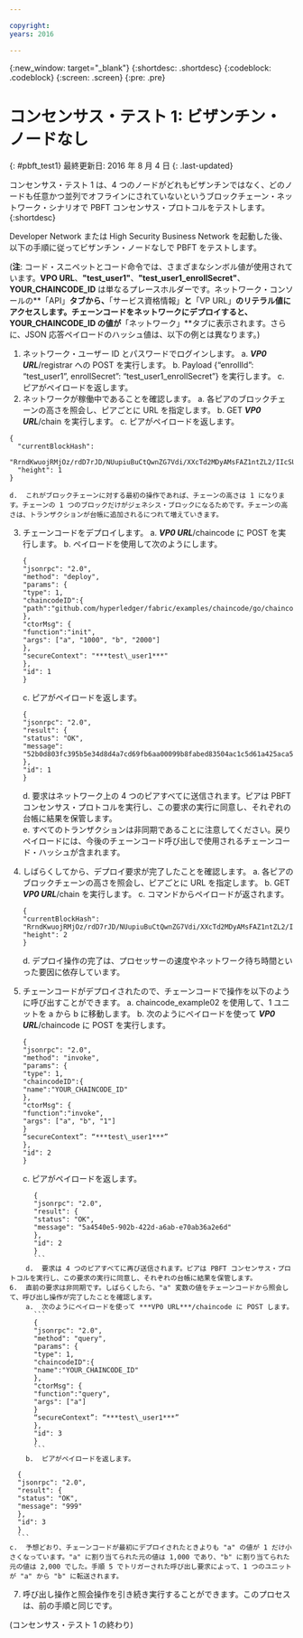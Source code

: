 ```yaml
---

copyright:
years: 2016

---
```


{:new_window: target="_blank"}
{:shortdesc: .shortdesc}
{:codeblock: .codeblock}
{:screen: .screen}
{:pre: .pre}


# コンセンサス・テスト 1: ビザンチン・ノードなし
{: #pbft_test1}
最終更新日: 2016 年 8 月 4 日
{: .last-updated}

コンセンサス・テスト 1 は、4 つのノードがどれもビザンチンではなく、どのノードも任意かつ並列でオフラインにされていないというブロックチェーン・ネットワーク・シナリオで PBFT コンセンサス・プロトコルをテストします。
{:shortdesc}

Developer Network または High Security Business Network を起動した後、以下の手順に従ってビザンチン・ノードなしで PBFT をテストします。

(**注**: コード・スニペットとコード命令では、さまざまなシンボル値が使用されています。**VPO URL**、**"test_user1"**、**"test_user1_enrollSecret"**、**YOUR_CHAINCODE_ID** は単なるプレースホルダーです。ネットワーク・コンソールの**「API」**タブから、**「サービス資格情報」**と**「VP URL」**のリテラル値にアクセスします。チェーンコードをネットワークにデプロイすると、**YOUR_CHAINCODE_ID** の値が**「ネットワーク」**タブに表示されます。さらに、JSON 応答ペイロードのハッシュ値は、以下の例とは異なります。)

1.	ネットワーク・ユーザー ID とパスワードでログインします。
    a.  ***VP0 URL***/registrar への POST を実行します。
    b.	Payload {“enrollId”: “test_user1”, enrollSecret”: “test_user1_enrollSecret”} を実行します。
    c.	ピアがペイロードを返します。
2.	ネットワークが稼働中であることを確認します。
    a.	各ピアのブロックチェーンの高さを照会し、ピアごとに URL を指定します。
    b.  GET ***VP0 URL***/chain を実行します。
    c.  ピアがペイロードを返します。
   ```
   {
     "currentBlockHash":
     "RrndKwuojRMjOz/rdD7rJD/NUupiuBuCtQwnZG7Vdi/XXcTd2MDyAMsFAZ1ntZL2/IIcSUeatIZAKS6ss7fEvg==",
     "height": 1
   }
   ```
    d.	これがブロックチェーンに対する最初の操作であれば、チェーンの高さは 1 になります。チェーンの 1 つのブロックだけがジェネシス・ブロックになるためです。チェーンの高さは、トランザクションが台帳に追加されるにつれて増えていきます。
3.	チェーンコードをデプロイします。
    a.	***VP0 URL***/chaincode に POST を実行します。
    b.  ペイロードを使用して次のようにします。  
       ```
       {
       "jsonrpc": "2.0",
       "method": "deploy",
       "params": {
       "type": 1,
      "chaincodeID":{
      "path":"github.com/hyperledger/fabric/examples/chaincode/go/chaincode_example02"
       },
       "ctorMsg": {
       "function":"init",
       "args": ["a", "1000", "b", "2000"]
       },
       "secureContext": "***test\_user1***"
       },
       "id": 1
       }
       ```
     c.  ピアがペイロードを返します。  
       ```
       {
       "jsonrpc": "2.0",
       "result": {
       "status": "OK",
       "message":
       "52b0d803fc395b5e34d8d4a7cd69fb6aa00099b8fabed83504ac1c5d61a425aca5b3ad3bf96643ea4fdaac132c417c37b00f88fa800de7ece387d008a76d3586"
       },
       "id": 1
       }
       ```
    d. 要求はネットワーク上の 4 つのピアすべてに送信されます。ピアは PBFT コンセンサス・プロトコルを実行し、この要求の実行に同意し、それぞれの台帳に結果を保管します。  
    e.	すべてのトランザクションは非同期であることに注意してください。戻りペイロードには、今後のチェーンコード呼び出しで使用されるチェーンコード・ハッシュが含まれます。
4.  しばらくしてから、デプロイ要求が完了したことを確認します。
    a.  各ピアのブロックチェーンの高さを照会し、ピアごとに URL を指定します。
    b.  GET ***VP0 URL***/chain を実行します。
    c.  コマンドからペイロードが返されます。
      ```
      {
      "currentBlockHash":
      "RrndKwuojRMjOz/rdD7rJD/NUupiuBuCtQwnZG7Vdi/XXcTd2MDyAMsFAZ1ntZL2/IIcSUeatIZAKS6ss7fEvg==",
      "height": 2
      }
      ```
    d.  デプロイ操作の完了は、プロセッサーの速度やネットワーク待ち時間といった要因に依存しています。
5.  チェーンコードがデプロイされたので、チェーンコードで操作を以下のように呼び出すことができます。
    a.  chaincode_example02 を使用して、1 ユニットを a から b に移動します。
    b.  次のようにペイロードを使って ***VP0 URL***/chaincode に POST を実行します。

      ```
      {
      "jsonrpc": "2.0",
      "method": "invoke",
      "params": {
      "type": 1,
      "chaincodeID":{
      "name":"YOUR_CHAINCODE_ID"
      },
      "ctorMsg": {
      "function":"invoke",
      "args": ["a", "b", "1"]
      }
      “secureContext”: “***test\_user1***”
      },
      "id": 2
      }
      ```
    c.  ピアがペイロードを返します。
```
      {
      "jsonrpc": "2.0",
      "result": {
      "status": "OK",
      "message": "5a4540e5-902b-422d-a6ab-e70ab36a2e6d"
      },
      "id": 2
      }
      ```  
    d.  要求は 4 つのピアすべてに再び送信されます。ピアは PBFT コンセンサス・プロトコルを実行し、この要求の実行に同意し、それぞれの台帳に結果を保管します。
6.  直前の要求は非同期です。しばらくしたら、"a" 変数の値をチェーンコードから照会して、呼び出し操作が完了したことを確認します。
    a.  次のようにペイロードを使って ***VP0 URL***/chaincode に POST します。
      ```
      {
      "jsonrpc": "2.0",
      "method": "query",
      "params": {
      "type": 1,
      "chaincodeID":{
      "name":"YOUR_CHAINCODE_ID"
      },
      "ctorMsg": {
      "function":"query",
      "args": ["a"]
      }
      “secureContext”: “***test\_user1***”
      },
      "id": 3
      }
      ```   
    b.  ピアがペイロードを返します。
```
      {
      "jsonrpc": "2.0",
      "result": {
      "status": "OK",
      "message": "999"
      },
      "id": 3
      }
      ```
    c.  予想どおり、チェーンコードが最初にデプロイされたときよりも "a" の値が 1 だけ小さくなっています。"a" に割り当てられた元の値は 1,000 であり、"b" に割り当てられた元の値は 2,000 でした。手順 5 でトリガーされた呼び出し要求によって、1 つのユニットが "a" から "b" に転送されます。
7.  呼び出し操作と照会操作を引き続き実行することができます。このプロセスは、前の手順と同じです。

  (コンセンサス・テスト 1 の終わり)
